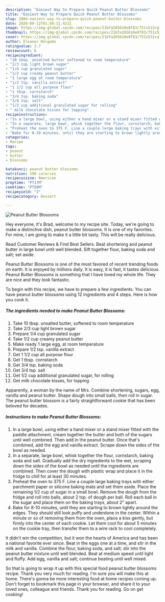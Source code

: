 ```yaml
---
description: "Easiest Way to Prepare Quick Peanut Butter Blossoms"
title: "Easiest Way to Prepare Quick Peanut Butter Blossoms"
slug: 2884-easiest-way-to-prepare-quick-peanut-butter-blossoms
date: 2020-09-12T01:50:11.421Z
image: https://img-global.cpcdn.com/recipes/21bfa265610e8f83/751x532cq70/peanut-butter-blossoms-recipe-main-photo.jpg
thumbnail: https://img-global.cpcdn.com/recipes/21bfa265610e8f83/751x532cq70/peanut-butter-blossoms-recipe-main-photo.jpg
cover: https://img-global.cpcdn.com/recipes/21bfa265610e8f83/751x532cq70/peanut-butter-blossoms-recipe-main-photo.jpg
author: Eleanor Delgado
ratingvalue: 3.7
reviewcount: 8
recipeingredient:
- "10 tbsp. unsalted butter softened to room temperature"
- "2/3 cup light brown sugar"
- "1/4 cup granulated sugar"
- "1/2 cup creamy peanut butter"
- "1 large egg at room temperature"
- "1/2 tsp. vanilla extract"
- "1 1/2 cup all purpose flour"
- "1 tbsp. cornstarch"
- "3/4 tsp. baking soda"
- "3/4 tsp. salt"
- "1/2 cup additional granulated sugar for rolling"
- " milk chocolate kisses for topping"
recipeinstructions:
- "In a large bowl, using either a hand mixer or a stand mixer fitted with the paddle attachment, cream together the butter and both of the sugars until well combined. Then add in the peanut butter. Once that&#39;s combined, add the egg and vanilla extract. Scrape down the sides of the bowl as needed."
- "In a separate, large bowl, whisk together the flour, cornstarch, baking soda and salt. Gradually add the dry ingredients to the wet, scraping down the sides of the bowl as needed until the ingredients are combined. Then cover the dough with plastic wrap and place it in the fridge to chill for at least 30 minutes."
- "Preheat the oven to 375 F. Line a couple large baking trays with either parchment paper or silicone baking mats and set them aside. Place the remaining 1/2 cup of sugar in a small bowl. Remove the dough from the fridge and roll into balls, about 2 tsp. of dough per ball. Roll each ball in the sugar and place them on the baking trays, about 2&#34; apart."
- "Bake for 8-10 minutes, until they are starting to brown lightly around the edges. They should still look puffy and underdone in the center. Within a minute or so of removing them from the oven, place a kiss gently, but firmly into the center of each cookie. Let them cool for about 5 minutes on the cookie tray, then transfer them to a wire rack to cool completely."
categories:
- Recipe
tags:
- peanut
- butter
- blossoms

katakunci: peanut butter blossoms 
nutrition: 290 calories
recipecuisine: American
preptime: "PT17M"
cooktime: "PT50M"
recipeyield: "3"
recipecategory: Dessert

---
```



![Peanut Butter Blossoms](https://img-global.cpcdn.com/recipes/21bfa265610e8f83/751x532cq70/peanut-butter-blossoms-recipe-main-photo.jpg)

Hey everyone, it's Brad, welcome to my recipe site. Today, we're going to make a distinctive dish, peanut butter blossoms. It is one of my favorites. For mine, I am going to make it a little bit tasty. This will be really delicious.

Read Customer Reviews &amp; Find Best Sellers. Beat shortening and peanut butter in large bowl until well blended. Sift together flour, baking soda and salt; set aside.

Peanut Butter Blossoms is one of the most favored of recent trending foods on earth. It is enjoyed by millions daily. It is easy, it is fast, it tastes delicious. Peanut Butter Blossoms is something that I have loved my whole life. They are nice and they look fantastic.


To begin with this recipe, we have to prepare a few ingredients. You can have peanut butter blossoms using 12 ingredients and 4 steps. Here is how you cook it.

<!--inarticleads1-->

##### The ingredients needed to make Peanut Butter Blossoms:

1. Take 10 tbsp. unsalted butter, softened to room temperature
1. Take 2/3 cup light brown sugar
1. Prepare 1/4 cup granulated sugar
1. Take 1/2 cup creamy peanut butter
1. Make ready 1 large egg, at room temperature
1. Prepare 1/2 tsp. vanilla extract
1. Get 1 1/2 cup all purpose flour
1. Get 1 tbsp. cornstarch
1. Get 3/4 tsp. baking soda
1. Get 3/4 tsp. salt
1. Get 1/2 cup additional granulated sugar, for rolling
1. Get  milk chocolate kisses, for topping


Apparently, a woman by the name of Mrs. Combine shortening, sugars, egg, vanilla and peanut butter. Shape dough into small balls, then roll in sugar. The peanut butter blossom is a fairly straightforward cookie that has been beloved for decades. 

<!--inarticleads2-->

##### Instructions to make Peanut Butter Blossoms:

1. In a large bowl, using either a hand mixer or a stand mixer fitted with the paddle attachment, cream together the butter and both of the sugars until well combined. Then add in the peanut butter. Once that&#39;s combined, add the egg and vanilla extract. Scrape down the sides of the bowl as needed.
1. In a separate, large bowl, whisk together the flour, cornstarch, baking soda and salt. Gradually add the dry ingredients to the wet, scraping down the sides of the bowl as needed until the ingredients are combined. Then cover the dough with plastic wrap and place it in the fridge to chill for at least 30 minutes.
1. Preheat the oven to 375 F. Line a couple large baking trays with either parchment paper or silicone baking mats and set them aside. Place the remaining 1/2 cup of sugar in a small bowl. Remove the dough from the fridge and roll into balls, about 2 tsp. of dough per ball. Roll each ball in the sugar and place them on the baking trays, about 2&#34; apart.
1. Bake for 8-10 minutes, until they are starting to brown lightly around the edges. They should still look puffy and underdone in the center. Within a minute or so of removing them from the oven, place a kiss gently, but firmly into the center of each cookie. Let them cool for about 5 minutes on the cookie tray, then transfer them to a wire rack to cool completely.


It didn&#39;t win the competition, but it won the hearts of America and has been a national favorite ever since. Beat in the eggs one at a time, and stir in the milk and vanilla. Combine the flour, baking soda, and salt; stir into the peanut butter mixture until well blended. Beat at medium speed until light and fluffy. Add egg, vanilla and salt; continue beating until well mixed. 

So that is going to wrap it up with this special food peanut butter blossoms recipe. Thank you very much for reading. I'm sure you will make this at home. There's gonna be more interesting food at home recipes coming up. Don't forget to bookmark this page in your browser, and share it to your loved ones, colleague and friends. Thank you for reading. Go on get cooking!
